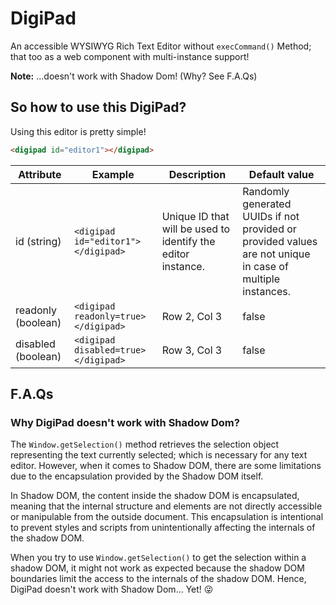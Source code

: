 # DigiPad

An accessible WYSIWYG Rich Text Editor without `execCommand()` Method; that too as a web component with multi-instance support!

**Note:** ...doesn't work with Shadow Dom! (Why? See F.A.Qs)

## So how to use this DigiPad?

Using this editor is pretty simple!

```html
<digipad id="editor1"></digipad>
```

| Attribute | Example | Description | Default value |
|-|-|-|-|
| id (string) | `<digipad id="editor1"></digipad>` | Unique ID that will be used to identify the editor instance. | Randomly generated UUIDs if not provided or provided values are not unique in case of multiple instances. |
| readonly (boolean) | `<digipad readonly=true></digipad>` | Row 2, Col 3 | false |
| disabled (boolean) | `<digipad disabled=true></digipad>` | Row 3, Col 3 | false |

## F.A.Qs

### Why DigiPad doesn't work with Shadow Dom?

The `Window.getSelection()` method retrieves the selection object representing the text currently selected; which is necessary for any text editor. However, when it comes to Shadow DOM, there are some limitations due to the encapsulation provided by the Shadow DOM itself.

In Shadow DOM, the content inside the shadow DOM is encapsulated, meaning that the internal structure and elements are not directly accessible or manipulable from the outside document. This encapsulation is intentional to prevent styles and scripts from unintentionally affecting the internals of the shadow DOM.

When you try to use `Window.getSelection()` to get the selection within a shadow DOM, it might not work as expected because the shadow DOM boundaries limit the access to the internals of the shadow DOM. Hence, DigiPad doesn't work with Shadow Dom... Yet! 😜
